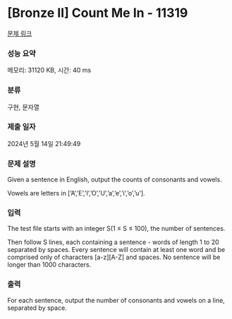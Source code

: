 # [Bronze II] Count Me In - 11319 

[문제 링크](https://www.acmicpc.net/problem/11319) 

### 성능 요약

메모리: 31120 KB, 시간: 40 ms

### 분류

구현, 문자열

### 제출 일자

2024년 5월 14일 21:49:49

### 문제 설명

<p>Given a sentence in English, output the counts of consonants and vowels.</p>

<p>Vowels are letters in [’A’,’E’,’I’,’O’,’U’,’a’,’e’,’i’,’o’,’u’].</p>

### 입력 

 <p>The test file starts with an integer S(1 ≤ S ≤ 100), the number of sentences.</p>

<p>Then follow S lines, each containing a sentence - words of length 1 to 20 separated by spaces. Every sentence will contain at least one word and be comprised only of characters [a-z][A-Z] and spaces. No sentence will be longer than 1000 characters.</p>

### 출력 

 <p>For each sentence, output the number of consonants and vowels on a line, separated by space.</p>

